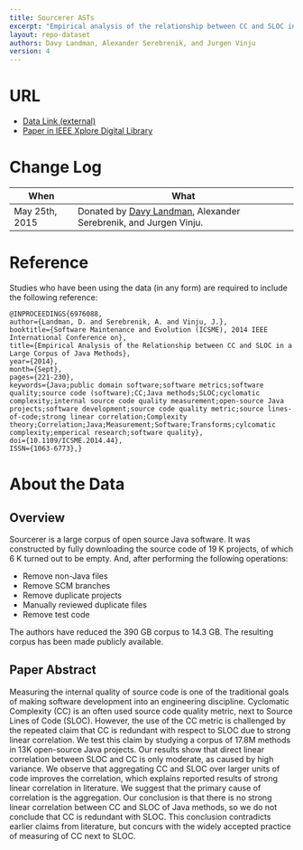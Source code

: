 ```yaml
---
title: Sourcerer ASTs
excerpt: "Empirical analysis of the relationship between CC and SLOC in a large corpus of Java methods"
layout: repo-dataset
authors: Davy Landman, Alexander Serebrenik, and Jurgen Vinju
version: 4
---
```


# URL

* [Data Link (external)](https://repository.cwi.nl/datasets/22454D.tar.xz)
* [Paper in IEEE Xplore Digital Library](http://ieeexplore.ieee.org/xpl/articleDetails.jsp?arnumber=6976088)

# Change Log

When | What
---- | ----
May 25th, 2015 | Donated by [Davy Landman](maito:davy.landman@gmail.com), Alexander Serebrenik, and Jurgen Vinju.

# Reference

Studies who have been using the data (in any form) are required to include the following reference:

```
@INPROCEEDINGS{6976088, 
author={Landman, D. and Serebrenik, A. and Vinju, J.}, 
booktitle={Software Maintenance and Evolution (ICSME), 2014 IEEE International Conference on}, 
title={Empirical Analysis of the Relationship between CC and SLOC in a Large Corpus of Java Methods}, 
year={2014}, 
month={Sept}, 
pages={221-230}, 
keywords={Java;public domain software;software metrics;software quality;source code (software);CC;Java methods;SLOC;cyclomatic complexity;internal source code quality measurement;open-source Java projects;software development;source code quality metric;source lines-of-code;strong linear correlation;Complexity theory;Correlation;Java;Measurement;Software;Transforms;cylcomatic complexity;emperical research;software quality}, 
doi={10.1109/ICSME.2014.44}, 
ISSN={1063-6773},} 
```

# About the Data

## Overview 

Sourcerer is a large corpus of open source Java software. It was constructed by fully downloading the source code of 19 K projects, of which 6 K turned out to be empty. And, after performing the following operations:

 - Remove non-Java files 
 - Remove SCM branches 
 - Remove duplicate projects 
 - Manually reviewed duplicate files  
 - Remove test code

The authors have reduced the 390 GB corpus to 14.3 GB.  The  resulting  corpus  has  been  made  publicly available.

## Paper Abstract

Measuring the internal quality of source code is one of the traditional goals of making software development into an engineering discipline. Cyclomatic Complexity (CC) is an often used source code quality metric, next to Source Lines of Code (SLOC). However, the use of the CC metric is challenged by the repeated claim that CC is redundant with respect to SLOC due to strong linear correlation. We test this claim by studying a corpus of 17.8M methods in 13K open-source Java projects. Our results show that direct linear correlation between SLOC and CC is only moderate, as caused by high variance. We observe that aggregating CC and SLOC over larger units of code improves the correlation, which explains reported results of strong linear correlation in literature. We suggest that the primary cause of correlation is the aggregation. Our conclusion is that there is no strong linear correlation between CC and SLOC of Java methods, so we do not conclude that CC is redundant with SLOC. This conclusion contradicts earlier claims from literature, but concurs with the widely accepted practice of measuring of CC next to SLOC.

